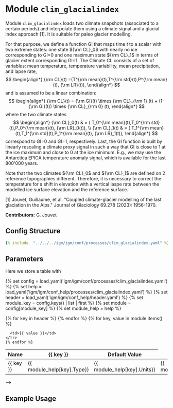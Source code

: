 # Module `clim_glacialindex`

Module `clim_glacialindex` loads two climate snapshots (associated to a certain periods) and interpolate them using a climate signal and a glacial index approach [1]. It is suitable for paleo glacier modelling.

For that purpose, we define a function GI that maps time $t$ to a scalar with two extreme states: one state ${\rm CL}_0$ with nearly no ice corresponding to GI=$0$ and one maximum state ${\rm CL}_1$ in terms of glacier extent corresponding GI=$1$. The Climate CL consists of a set of variables:  mean temperature, temperature variability, mean precipitation, and lapse rate,
$$
\begin{align*}
{\rm CL}(t) =(T^{\rm mean}(t),T^{\rm std}(t),P^{\rm mean}(t), {\rm LR}(t)),
\end{align*} 
$$
and is assumed to be a linear combination: 
$$
\begin{align*}
{\rm CL}(t) = {\rm GI}(t) \times {\rm CL}_{\rm 1} (t) + (1-{\rm GI}(t)) \times {\rm CL}_{\rm 0} (t),
\end{align*}
$$
where the two climate states 
$$
\begin{align*}
{\rm CL}_0(t) & = ( T_0^{\rm mean}(t),T_0^{\rm std}(t),P_0^{\rm mean}(t), {\rm LR}_0(t)), \\
{\rm CL}_1(t) & = ( T_1^{\rm mean}(t),T_1^{\rm std}(t),P_1^{\rm mean}(t), {\rm LR}_1(t)),
\end{align*}
$$
correspond to GI=$0$ and GI=$1$, respectively. Last, the GI function is built by linearly rescaling a climate proxy signal in such a way that GI is close to 1 at the ice maximum and close to 0 at the ice minimum. E.g., we may use the Antarctica EPICA temperature anomaly signal, which is available for the last 800'000 years.

Note that the two climates ${\rm CL}_0$ and  ${\rm CL}_1$ are defined on 2 reference topographies different. Therefore, it is necessary to correct the temperature for a shift in elevation with a vertical laspe rate between the modelled ice surface elevation and the reference surface.

[1] Jouvet, Guillaume, et al. "Coupled climate-glacier modelling of the last glaciation in the Alps." Journal of Glaciology 69.278 (2023): 1956-1970.

**Contributors:** G. Jouvet

## Config Structure  
~~~yaml
{% include  "../../../igm/igm/conf/processes/clim_glacialindex.yaml" %}
~~~

## Parameters
Here we store a table with

{% set config = load_yaml('igm/igm/conf/processes/clim_glacialindex.yaml') %}
{% set help = load_yaml('igm/igm/conf_help/processes/clim_glacialindex.yaml') %}
{% set header = load_yaml('igm/igm/conf_help/header.yaml') %}
{% set module_key = config.keys() | list | first %}
{% set module = config[module_key] %}
{% set module_help = help %}

<table>
  <thead>
    <tr>
      <th>Name</th>
      {% for key in header %}
      <th>{{ key }}</th>
      {% endfor %}
      <th>Default Value</th>
    </tr>
  </thead>
  <tbody>
    {% for key, value in module.items() %}
    <tr>
      <td>{{ key }}</td>
      <td>{{ module_help[key].Type}}</td>
      <td>{{ module_help[key].Units}}</td>
      <td>{{ module_help[key].Description}}</td>

      <td>{{ value }}</td>
    </tr>
    {% endfor %}
  </tbody>
</table>

<script type="text/javascript">
  MathJax.Hub.Queue(["Typeset", MathJax.Hub]);
</script> -->

## Example Usage
